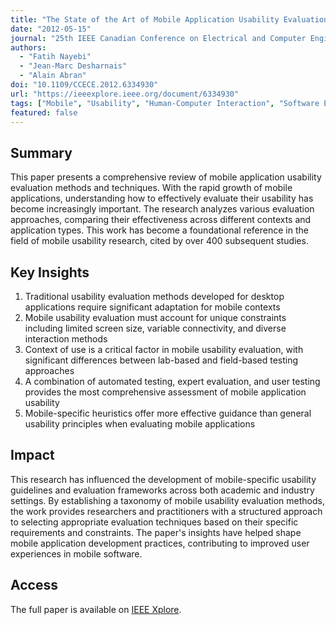 ```yaml
---
title: "The State of the Art of Mobile Application Usability Evaluation"
date: "2012-05-15"
journal: "25th IEEE Canadian Conference on Electrical and Computer Engineering"
authors:
  - "Fatih Nayebi"
  - "Jean-Marc Desharnais"
  - "Alain Abran"
doi: "10.1109/CCECE.2012.6334930"
url: "https://ieeexplore.ieee.org/document/6334930"
tags: ["Mobile", "Usability", "Human-Computer Interaction", "Software Engineering"]
featured: false
---
```


## Summary

This paper presents a comprehensive review of mobile application usability evaluation methods and techniques. With the rapid growth of mobile applications, understanding how to effectively evaluate their usability has become increasingly important. The research analyzes various evaluation approaches, comparing their effectiveness across different contexts and application types. This work has become a foundational reference in the field of mobile usability research, cited by over 400 subsequent studies.

## Key Insights

1. Traditional usability evaluation methods developed for desktop applications require significant adaptation for mobile contexts
2. Mobile usability evaluation must account for unique constraints including limited screen size, variable connectivity, and diverse interaction methods
3. Context of use is a critical factor in mobile usability evaluation, with significant differences between lab-based and field-based testing approaches
4. A combination of automated testing, expert evaluation, and user testing provides the most comprehensive assessment of mobile application usability
5. Mobile-specific heuristics offer more effective guidance than general usability principles when evaluating mobile applications

## Impact

This research has influenced the development of mobile-specific usability guidelines and evaluation frameworks across both academic and industry settings. By establishing a taxonomy of mobile usability evaluation methods, the work provides researchers and practitioners with a structured approach to selecting appropriate evaluation techniques based on their specific requirements and constraints. The paper's insights have helped shape mobile application development practices, contributing to improved user experiences in mobile software.

## Access

The full paper is available on [IEEE Xplore](https://ieeexplore.ieee.org/document/6334930). 